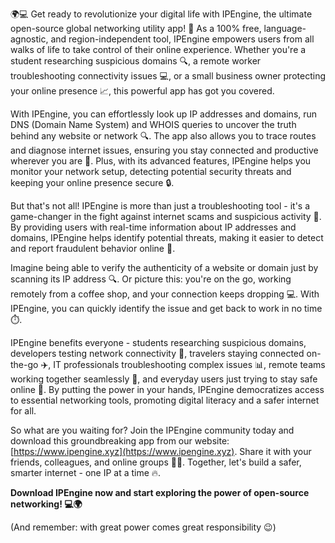 🌍💻 Get ready to revolutionize your digital life with IPEngine, the ultimate open-source global networking utility app! 🚀 As a 100% free, language-agnostic, and region-independent tool, IPEngine empowers users from all walks of life to take control of their online experience. Whether you're a student researching suspicious domains 🔍, a remote worker troubleshooting connectivity issues 💻, or a small business owner protecting your online presence 📈, this powerful app has got you covered.

With IPEngine, you can effortlessly look up IP addresses and domains, run DNS (Domain Name System) and WHOIS queries to uncover the truth behind any website or network 🔍. The app also allows you to trace routes and diagnose internet issues, ensuring you stay connected and productive wherever you are 📱. Plus, with its advanced features, IPEngine helps you monitor your network setup, detecting potential security threats and keeping your online presence secure 🔒.

But that's not all! IPEngine is more than just a troubleshooting tool - it's a game-changer in the fight against internet scams and suspicious activity 🚫. By providing users with real-time information about IP addresses and domains, IPEngine helps identify potential threats, making it easier to detect and report fraudulent behavior online 👮.

Imagine being able to verify the authenticity of a website or domain just by scanning its IP address 🔍. Or picture this: you're on the go, working remotely from a coffee shop, and your connection keeps dropping 💻. With IPEngine, you can quickly identify the issue and get back to work in no time ⏱️.

IPEngine benefits everyone - students researching suspicious domains, developers testing network connectivity 🔧, travelers staying connected on-the-go ✈️, IT professionals troubleshooting complex issues 📊, remote teams working together seamlessly 💼, and everyday users just trying to stay safe online 👀. By putting the power in your hands, IPEngine democratizes access to essential networking tools, promoting digital literacy and a safer internet for all.

So what are you waiting for? Join the IPEngine community today and download this groundbreaking app from our website: [https://www.ipengine.xyz](https://www.ipengine.xyz). Share it with your friends, colleagues, and online groups 📱👥. Together, let's build a safer, smarter internet - one IP at a time 🔥.

**Download IPEngine now and start exploring the power of open-source networking! 💻🌍**

(And remember: with great power comes great responsibility 😉)